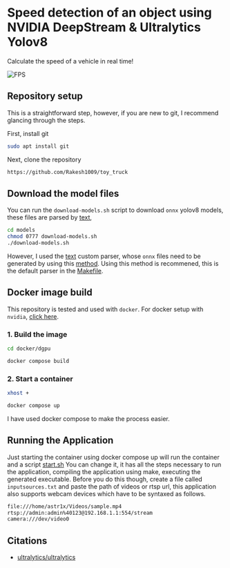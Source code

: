 # Speed detection of an object using NVIDIA DeepStream & Ultralytics Yolov8

Calculate the speed of a vehicle in real time!

![FPS](resources/yolov8.gif)

## Repository setup

This is a straightforward step, however, if you are new to git, I recommend glancing through the steps.

First, install git

```sh
sudo apt install git
```

Next, clone the repository

```sh
https://github.com/Rakesh1009/toy_truck
```

## Download the model files

You can run the `download-models.sh` script to download `onnx` yolov8 models, these files are parsed by [text](custom_parsers/nvds_customparser_yolov8),
```sh
cd models
chmod 0777 download-models.sh
./download-models.sh
```

However, I used the [text](custom_parsers/nvdsinfer_custom_impl_Yolo) custom parser, whose `onnx` files need to be generated by using this [method](https://github.com/marcoslucianops/DeepStream-Yolo/blob/master/docs/YOLOv8.md). Using this method is recommened, this is the default parser in the [Makefile](Makefile).

## Docker image build
This repository is tested and used with `docker`. For docker setup with `nvidia`, [click here](https://docs.nvidia.com/datacenter/cloud-native/container-toolkit/install-guide.html).

### 1. Build the image

```sh
cd docker/dgpu

docker compose build
```

### 2. Start a container

```sh
xhost +

docker compose up
```
I have used docker compose to make the process easier.

## Running the Application

Just starting the container using docker compose up will run the container and a script [start.sh](start.sh)
You can change it, it has all the steps necessary to run the application, compiling the application using make, executing the generated executable.
Before you do this though, create a file called `inputsources.txt` and paste the path of videos or rtsp url, this application also supports webcam devices which have to be syntaxed as follows.

```sh
file:///home/astr1x/Videos/sample.mp4
rtsp://admin:admin%40123@192.168.1.1:554/stream
camera:///dev/video0
```

## Citations

* [ultralytics/ultralytics](https://github.com/ultralytics/ultralytics)